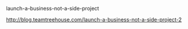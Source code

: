 launch-a-business-not-a-side-project

http://blog.teamtreehouse.com/launch-a-business-not-a-side-project-2
